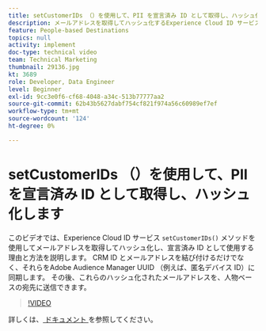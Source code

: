 ```yaml
---
title: setCustomerIDs （）を使用して、PII を宣言済み ID として取得し、ハッシュ化します
description: メールアドレスを取得してハッシュ化するExperience Cloud ID サービスの setCustomerIDs （） メソッドについて説明します。 宣言済み ID として使用する方法を説明します。
feature: People-based Destinations
topics: null
activity: implement
doc-type: technical video
team: Technical Marketing
thumbnail: 29136.jpg
kt: 3689
role: Developer, Data Engineer
level: Beginner
exl-id: 9cc3e0f6-cf68-4048-a34c-513b77777aa2
source-git-commit: 62b43b5627dabf754cf821f974a56c60989ef7ef
workflow-type: tm+mt
source-wordcount: '124'
ht-degree: 0%

---
```


# setCustomerIDs （）を使用して、PII を宣言済み ID として取得し、ハッシュ化します

このビデオでは、Experience Cloud ID サービス `setCustomerIDs()` メソッドを使用してメールアドレスを取得してハッシュ化し、宣言済み ID として使用する理由と方法を説明します。 CRM ID とメールアドレスを結び付けるだけでなく、それらをAdobe Audience Manager UUID （例えば、匿名デバイス ID）に同期します。 その後、これらのハッシュ化されたメールアドレスを、人物ベースの宛先に送信できます。

>[!VIDEO](https://video.tv.adobe.com/v/30098/?quality=12&captions=jpn)

詳しくは、[ ドキュメント ](https://experienceleague.adobe.com/docs/id-service/using/reference/hashing-support.html?lang=ja) を参照してください。
